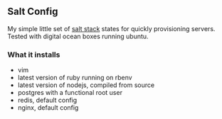 Salt Config
-----------

My simple little set of [salt stack](http://saltstack.org) states for quickly provisioning servers. Tested with digital ocean boxes running ubuntu.

### What it installs

- vim
- latest version of ruby running on rbenv
- latest version of nodejs, compiled from source
- postgres with a functional root user
- redis, default config
- nginx, default config